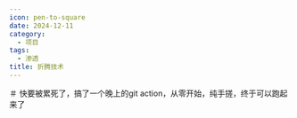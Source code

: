 ```yaml
---
icon: pen-to-square
date: 2024-12-11
category:
  - 项目
tags:
  - 渗透
title: 折腾技术
---
```

＃ 快要被累死了，搞了一个晚上的git action，从零开始，纯手搓，终于可以跑起来了
